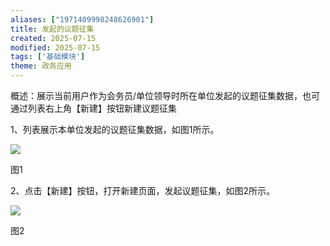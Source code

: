 ```yaml
---
aliases: ["1971409998248626901"]
title: 发起的议题征集
created: 2025-07-15
modified: 2025-07-15
tags: ['基础模块']
theme: 政务应用
---
```


概述：展示当前用户作为会务员/单位领导时所在单位发起的议题征集数据，也可通过列表右上角【新建】按钮新建议题征集

1、列表展示本单位发起的议题征集数据，如图1所示。

![](c0f12f39b86e2e2c882480397bb095d4.jpg)

图1

2、点击【新建】按钮，打开新建页面，发起议题征集，如图2所示。

![](136d9b92f7bdcc291fe30725298e3f12.jpg)

图2